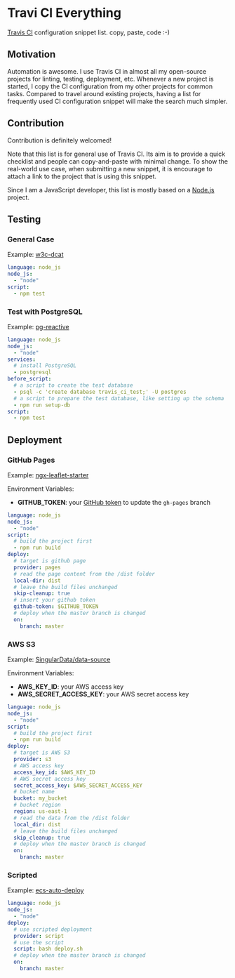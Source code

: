 # Travi CI Everything

[Travis CI](https://travis-ci.org/) configuration snippet list. copy, paste, code :-)

## Motivation

Automation is awesome. I use Travis CI in almost all my open-source projects for linting, testing, deployment, etc. Whenever a new project is started, I copy the CI configuration from my other projects for common tasks. Compared to travel around existing projects, having a list for frequently used CI configuration snippet will make the search much simpler.

## Contribution

Contribution is definitely welcomed!

Note that this list is for general use of Travis CI. Its aim is to provide a quick checklist and people can copy-and-paste with minimal change. To show the real-world use case, when submitting a new snippet, it is encourage to attach a link to the project that is using this snippet.

Since I am a JavaScript developer, this list is mostly based on a [Node.js](https://nodejs.org/en/) project.

## Testing

### General Case

Example: [w3c-dcat](https://github.com/haoliangyu/w3c-dcat/blob/master/.travis.yml)

``` yaml
language: node_js
node_js:
  - "node"
script:
  - npm test
```

### Test with PostgreSQL

Example: [pg-reactive](https://github.com/haoliangyu/pg-reactive/blob/master/.travis.yml)

``` yaml
language: node_js
node_js:
  - "node"
services:
  # install PostgreSQL
  - postgresql
before_script:
  # a script to create the test database
  - psql -c 'create database travis_ci_test;' -U postgres
  # a script to prepare the test database, like setting up the schema
  - npm run setup-db
script:
  - npm test
```

## Deployment

### GitHub Pages

Example: [ngx-leaflet-starter](https://github.com/haoliangyu/ngx-leaflet-starter/blob/master/.travis.yml)

Environment Variables:
* **GITHUB_TOKEN**: your [GitHub token](https://help.github.com/articles/creating-a-personal-access-token-for-the-command-line/) to update the `gh-pages` branch

``` yaml
language: node_js
node_js:
  - "node"
script:
  # build the project first
  - npm run build
deploy:
  # target is github page
  provider: pages
  # read the page content from the /dist folder
  local-dir: dist
  # leave the build files unchanged
  skip-cleanup: true
  # insert your github token
  github-token: $GITHUB_TOKEN
  # deploy when the master branch is changed
  on:
    branch: master
```

### AWS S3

Example: [SingularData/data-source](https://github.com/SingularData/data-source/blob/master/.travis.yml)

Environment Variables:
* **AWS_KEY_ID**: your AWS access key
* **AWS_SECRET_ACCESS_KEY**: your AWS secret access key

``` yaml
language: node_js
node_js:
  - "node"
script:
  # build the project first
  - npm run build
deploy:
  # target is AWS S3
  provider: s3
  # AWS access key
  access_key_id: $AWS_KEY_ID
  # AWS secret access key
  secret_access_key: $AWS_SECRET_ACCESS_KEY
  # bucket name
  bucket: my_bucket
  # bucket region
  region: us-east-1
  # read the data from the /dist folder
  local_dir: dist
  # leave the build files unchanged
  skip_cleanup: true
  # deploy when the master branch is changed
  on:
    branch: master
```

### Scripted

Example: [ecs-auto-deploy](https://github.com/haoliangyu/ecs-auto-deploy/blob/master/.travis.yml)

``` yaml
language: node_js
node_js:
  - "node"
deploy:
  # use scripted deployment
  provider: script
  # use the script
  script: bash deploy.sh
  # deploy when the master branch is changed
  on:
    branch: master
```
